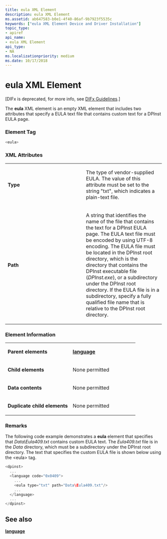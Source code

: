 ```yaml
---
title: eula XML Element
description: eula XML Element
ms.assetid: ab647583-b0e1-4f40-86af-9b7923f5535c
keywords: ["eula XML Element Device and Driver Installation"]
topic_type:
- apiref
api_name:
- eula XML Element
api_type:
- NA
ms.localizationpriority: medium
ms.date: 10/17/2018
---
```


# eula XML Element


\[DIFx is deprecated, for more info, see [DIFx Guidelines](https://msdn.microsoft.com/windows/hardware/drivers/install/difx-guidelines).\]

The **eula** XML element is an empty XML element that includes two attributes that specify a EULA text file that contains custom text for a DPInst EULA page.

### Element Tag

```cpp
<eula>
```

### XML Attributes

<table>
<colgroup>
<col width="50%" />
<col width="50%" />
</colgroup>
<tbody>
<tr class="odd">
<td align="left"><p><strong>Type</strong></p></td>
<td align="left"><p>The type of vendor-supplied EULA. The value of this attribute must be set to the string &quot;txt&quot;, which indicates a plain-text file.</p></td>
</tr>
<tr class="even">
<td align="left"><p><strong>Path</strong></p></td>
<td align="left"><p>A string that identifies the name of the file that contains the text for a DPInst EULA page. The EULA text file must be encoded by using UTF-8 encoding. The EULA file must be located in the DPInst root directory, which is the directory that contains the DPInst executable file (<em>DPInst.exe</em>), or a subdirectory under the DPInst root directory. If the EULA file is in a subdirectory, specify a fully qualified file name that is relative to the DPInst root directory.</p></td>
</tr>
</tbody>
</table>

 

### Element Information

<table>
<colgroup>
<col width="50%" />
<col width="50%" />
</colgroup>
<tbody>
<tr class="odd">
<td align="left"><p><strong>Parent elements</strong></p></td>
<td align="left"><p><a href="language-xml-element.md" data-raw-source="[&lt;strong&gt;language&lt;/strong&gt;](language-xml-element.md)"><strong>language</strong></a></p></td>
</tr>
<tr class="even">
<td align="left"><p><strong>Child elements</strong></p></td>
<td align="left"><p>None permitted</p></td>
</tr>
<tr class="odd">
<td align="left"><p><strong>Data contents</strong></p></td>
<td align="left"><p>None permitted</p></td>
</tr>
<tr class="even">
<td align="left"><p><strong>Duplicate child elements</strong></p></td>
<td align="left"><p>None permitted</p></td>
</tr>
</tbody>
</table>

 

### <a href="" id="comments"></a>Remarks

The following code example demonstrates a **eula** element that specifies that *Data\\Eula409.txt* contains custom EULA text. The *Eula409.txt* file is in the *Data* directory, which must be a subdirectory under the DPInst root directory. The text that specifies the custom EULA file is shown below using the &lt;eula&gt; tag.

```cpp
<dpinst>
  ...
  <language code="0x0409">
    ...
    <eula type="txt" path="Data\Eula409.txt"/>
    ...
  </language>
  ...
</dpinst>
```

## See also


[**language**](language-xml-element.md)

 

 






